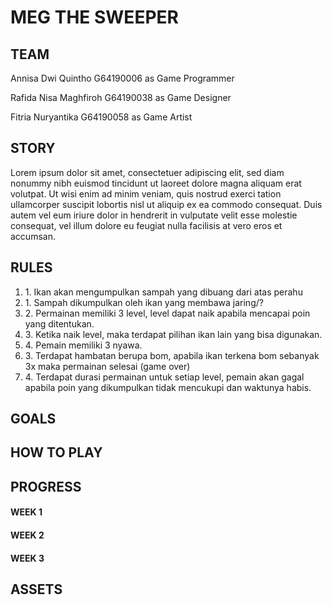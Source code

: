 # MEG THE SWEEPER
## TEAM
<p> Annisa Dwi Quintho    G64190006 as Game Programmer </p> 
<p> Rafida Nisa Maghfiroh G64190038 as Game Designer </p>
<p> Fitria Nuryantika     G64190058 as Game Artist</p>

## STORY
Lorem ipsum dolor sit amet, consectetuer adipiscing elit, sed diam nonummy nibh euismod tincidunt ut laoreet dolore magna aliquam erat volutpat. Ut wisi enim ad minim veniam, quis nostrud exerci tation ullamcorper suscipit lobortis nisl ut aliquip ex ea commodo consequat. Duis autem vel eum iriure dolor in hendrerit in vulputate velit esse molestie consequat, vel illum dolore eu feugiat nulla facilisis at vero eros et accumsan.

## RULES
<ol>
  <li> 1. Ikan akan mengumpulkan sampah yang dibuang dari atas perahu </li>
  <li> 1. Sampah dikumpulkan oleh ikan yang membawa jaring/? </li>
  <li> 2. Permainan memiliki 3 level, level dapat naik apabila mencapai poin yang ditentukan. </li>
  <li> 3. Ketika naik level, maka terdapat pilihan ikan lain yang bisa digunakan. </li>
  <li> 4. Pemain memiliki 3 nyawa. </li>
  <li> 3. Terdapat hambatan berupa bom, apabila ikan terkena bom sebanyak 3x maka permainan selesai (game over) </li>
  <li> 4. Terdapat durasi permainan untuk setiap level, pemain akan gagal apabila poin yang dikumpulkan tidak mencukupi dan waktunya habis. </li>
</ol>
  
## GOALS

## HOW TO PLAY

## PROGRESS

<h4> WEEK 1 </h4>

<h4> WEEK 2 </h4>

<h4> WEEK 3 </h4>

## ASSETS


